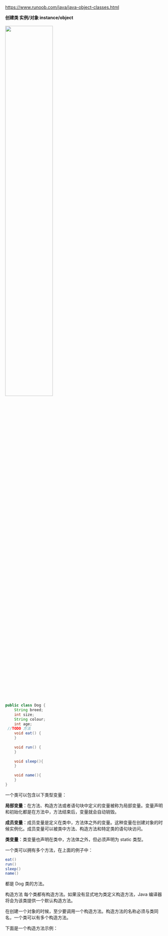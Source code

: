 <!--  ![Java 中的类](https://www.runoob.com/wp-content/uploads/2013/12/20210105-java-object-1.png)
<img src="https://www.runoob.com/wp-content/uploads/2013/12/20210105-java-object-1.png" width="60%">
-->
https://www.runoob.com/java/java-object-classes.html


**创建类  实例/对象 instance/object**
<br/>
<br/>
<img src="https://www.runoob.com/wp-content/uploads/2013/12/20210105-java-object-1.png" width = 55% height = 55% />

```java
public class Dog {
    String breed;
    int size;
    String colour;
    int age;
 //TODO 方法
    void eat() {
    }
 
    void run() {
    }
 
    void sleep(){
    }
 
    void name(){
    }
}
```

一个类可以包含以下类型变量：

**局部变量**：在方法、构造方法或者语句块中定义的变量被称为局部变量。变量声明和初始化都是在方法中，方法结束后，变量就会自动销毁。

**成员变量**：成员变量是定义在类中，方法体之外的变量。这种变量在创建对象的时候实例化。成员变量可以被类中方法、构造方法和特定类的语句块访问。

**类变量**：类变量也声明在类中，方法体之外，但必须声明为 static 类型。

一个类可以拥有多个方法，在上面的例子中：
```java
eat()
run()
sleep() 
name() 
```
都是 Dog 类的方法。

构造方法
每个类都有构造方法。如果没有显式地为类定义构造方法，Java 编译器将会为该类提供一个默认构造方法。

在创建一个对象的时候，至少要调用一个构造方法。构造方法的名称必须与类同名，一个类可以有多个构造方法。

下面是一个构造方法示例：
